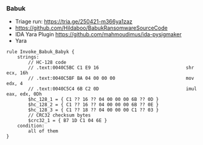 ### Babuk

* Triage run: https://tria.ge/250421-m366ya1zaz
* https://github.com/Hildaboo/BabukRansomwareSourceCode
* IDA Yara Plugin https://github.com/mahmoudimus/ida-pysigmaker
* Yara

```
rule Invoke_Babuk_Babyk {
    strings:
        // HC-128 code
        // .text:0040C5BC C1 E9 16                                shr     ecx, 16h
        // .text:0040C5BF BA 04 00 00 00                          mov     edx, 4
        // .text:0040C5C4 6B C2 0D                                imul    eax, edx, 0Dh
        $hc_128_1 = { C1 ?? 16 ?? 04 00 00 00 6B ?? 0D }
        $hc_128_2 = { C1 ?? 16 ?? 04 00 00 00 6B ?? 0E }
        $hc_128_3 = { C1 ?? 18 ?? 04 00 00 00 C1 ?? 03 }
        // CRC32 checksum bytes
        $crc32_1 = { B7 1D C1 04 6E }
    condition:
        all of them
}
```